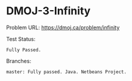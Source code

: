 # DMOJ-3-Infinity

Problem URL:
    https://dmoj.ca/problem/infinity
    
Test Status:
    
    Fully Passed.
    
Branches:

    master: Fully passed. Java. Netbeans Project.
